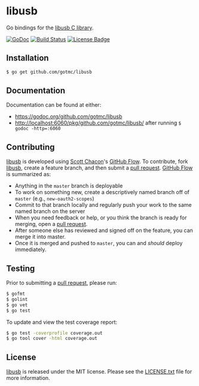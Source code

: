 # libusb

Go bindings for the [libusb C library][libusb-c].

[![GoDoc][godoc image]][godoc link]
[![Build Status][travis image]][travis link]
[![License Badge][license image]][LICENSE.txt]

## Installation

```bash
$ go get github.com/gotmc/libusb
```

## Documentation

Documentation can be found at either:

- <https://godoc.org/github.com/gotmc/libusb>
- <http://localhost:6060/pkg/github.com/gotmc/libusb/> after running `$
  godoc -http=:6060`

## Contributing

[libusb][] is developed using [Scott Chacon][]'s [GitHub Flow][]. To
contribute, fork [libusb][], create a feature branch, and then
submit a [pull request][].  [GitHub Flow][] is summarized as:

- Anything in the `master` branch is deployable
- To work on something new, create a descriptively named branch off of
  `master` (e.g., `new-oauth2-scopes`)
- Commit to that branch locally and regularly push your work to the same
  named branch on the server
- When you need feedback or help, or you think the branch is ready for
  merging, open a [pull request][].
- After someone else has reviewed and signed off on the feature, you can
  merge it into master.
- Once it is merged and pushed to `master`, you can and *should* deploy
  immediately.

## Testing

Prior to submitting a [pull request][], please run:

```bash
$ gofmt
$ golint
$ go vet
$ go test
```

To update and view the test coverage report:

```bash
$ go test -coverprofile coverage.out
$ go tool cover -html coverage.out
```

## License

[libusb][] is released under the MIT license. Please see the
[LICENSE.txt][] file for more information.

[GitHub Flow]: http://scottchacon.com/2011/08/31/github-flow.html
[godoc image]: https://godoc.org/github.com/gotmc/libusb?status.svg
[godoc link]: https://godoc.org/github.com/gotmc/libusb
[libusb]: https://github.com/gotmc/libusb
[libusb-c]: http://libusb.info
[LICENSE.txt]: https://github.com/gotmc/libusb/blob/master/LICENSE.txt
[license image]: https://img.shields.io/badge/license-MIT-blue.svg
[pull request]: https://help.github.com/articles/using-pull-requests
[Scott Chacon]: http://scottchacon.com/about.html
[travis image]: http://img.shields.io/travis/gotmc/libusb/master.svg
[travis link]: https://travis-ci.org/gotmc/libusb
